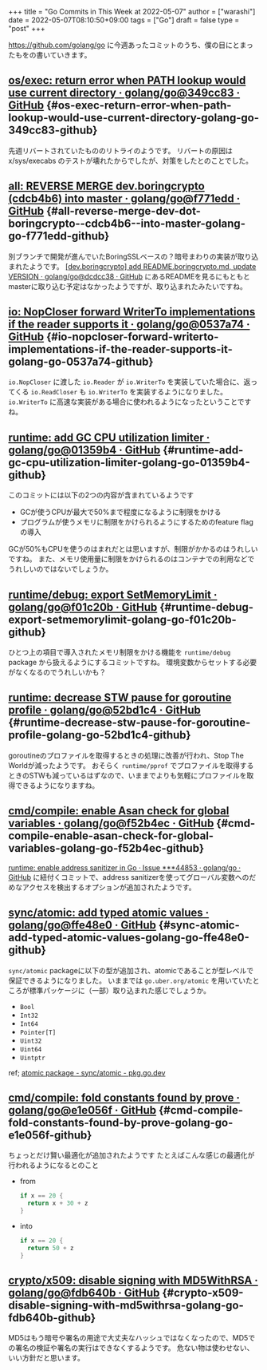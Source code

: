 +++
title = "Go Commits in This Week at 2022-05-07"
author = ["warashi"]
date = 2022-05-07T08:10:50+09:00
tags = ["Go"]
draft = false
type = "post"
+++

<https://github.com/golang/go> に今週あったコミットのうち、僕の目にとまったもをの書いていきます。


## [os/exec: return error when PATH lookup would use current directory · golang/go@349cc83 · GitHub](https://github.com/golang/go/commit/349cc83389f71c459b7820b0deecdf81221ba46c) {#os-exec-return-error-when-path-lookup-would-use-current-directory-golang-go-349cc83-github}

先週リバートされていたもののリトライのようです。
リバートの原因は x/sys/execabs のテストが壊れたからでしたが、対策をしたとのことでした。


## [all: REVERSE MERGE dev.boringcrypto (cdcb4b6) into master · golang/go@f771edd · GitHub](https://github.com/golang/go/commit/f771edd7f92a47c276d65fbd9619e16a786c6746) {#all-reverse-merge-dev-dot-boringcrypto--cdcb4b6--into-master-golang-go-f771edd-github}

別ブランチで開発が進んでいたBoringSSLベースの？暗号まわりの実装が取り込まれたようです。
[[dev.boringcrypto] add README.boringcrypto.md, update VERSION · golang/go@dcdcc38 · GitHub](https://github.com/golang/go/commit/dcdcc3844046af0182cd3a94c7bb78c99908020e) にあるREADMEを見るにもともとmasterに取り込む予定はなかったようですが、取り込まれたみたいですね。


## [io: NopCloser forward WriterTo implementations if the reader supports it · golang/go@0537a74 · GitHub](https://github.com/golang/go/commit/0537a74b76fcab1398da6699c3ff7411fef8fbe7) {#io-nopcloser-forward-writerto-implementations-if-the-reader-supports-it-golang-go-0537a74-github}

`io.NopCloser` に渡した `io.Reader` が `io.WriterTo` を実装していた場合に、返ってくる `io.ReadCloser` も `io.WriterTo` を実装するようになりました。
`io.WriterTo` に高速な実装がある場合に使われるようになったということですね。


## [runtime: add GC CPU utilization limiter · golang/go@01359b4 · GitHub](https://github.com/golang/go/commit/01359b46815e63307077dfa03972f40d2e0d94fe) {#runtime-add-gc-cpu-utilization-limiter-golang-go-01359b4-github}

このコミットには以下の2つの内容が含まれているようです

-   GCが使うCPUが最大で50%まで程度になるように制限をかける
-   プログラムが使うメモリに制限をかけられるようにするためのfeature flagの導入

GCが50%もCPUを使うのはまれだとは思いますが、制限がかかるのはうれしいですね。
また、メモリ使用量に制限をかけられるのはコンテナでの利用などでうれしいのではないでしょうか。


## [runtime/debug: export SetMemoryLimit · golang/go@f01c20b · GitHub](https://github.com/golang/go/commit/f01c20bf2ba889e5c9e3565175cc4276f9c11516) {#runtime-debug-export-setmemorylimit-golang-go-f01c20b-github}

ひとつ上の項目で導入されたメモリ制限をかける機能を `runtime/debug` package から扱えるようにするコミットですね。
環境変数からセットする必要がなくなるのでうれしいかも？


## [runtime: decrease STW pause for goroutine profile · golang/go@52bd1c4 · GitHub](https://github.com/golang/go/commit/52bd1c4d6cc691aa60c71513695dba03062deb59) {#runtime-decrease-stw-pause-for-goroutine-profile-golang-go-52bd1c4-github}

goroutineのプロファイルを取得するときの処理に改善が行われ、Stop The Worldが減ったようです。
おそらく `runtime/pprof` でプロファイルを取得するときのSTWも減っているはずなので、いままでよりも気軽にプロファイルを取得できるようになりますね。


## [cmd/compile: enable Asan check for global variables · golang/go@f52b4ec · GitHub](https://github.com/golang/go/commit/f52b4ec63d6ce5c4eb9edcb81c3a0661e6f53da0) {#cmd-compile-enable-asan-check-for-global-variables-golang-go-f52b4ec-github}

[runtime: enable address sanitizer in Go · Issue \*\*\*44853 · golang/go · GitHub](<https://github.com/golang/go/issues/44853>) に紐付くコミットで、address sanitizerを使ってグローバル変数へのだめなアクセスを検出するオプションが追加されたようです。


## [sync/atomic: add typed atomic values · golang/go@ffe48e0 · GitHub](https://github.com/golang/go/commit/ffe48e00adf3078944015186819a1ed5c6aa8bec) {#sync-atomic-add-typed-atomic-values-golang-go-ffe48e0-github}

`sync/atomic` packageに以下の型が追加され、atomicであることが型レベルで保証できるようになりました。
いままでは `go.uber.org/atomic` を用いていたところが標準パッケージに（一部）取り込まれた感じでしょうか。

-   `Bool`
-   `Int32`
-   `Int64`
-   `Pointer[T]`
-   `Uint32`
-   `Uint64`
-   `Uintptr`

ref; [atomic package - sync/atomic - pkg.go.dev](<https://pkg.go.dev/sync/atomic@master>)


## [cmd/compile: fold constants found by prove · golang/go@e1e056f · GitHub](https://github.com/golang/go/commit/e1e056fa6a2f788a15e17d55b7953712053fd760) {#cmd-compile-fold-constants-found-by-prove-golang-go-e1e056f-github}

ちょっとだけ賢い最適化が追加されたようです
たとえばこんな感じの最適化が行われるようになるとのこと

-   from
    ```go
    if x == 20 {
      return x + 30 + z
    }
    ```
-   into
    ```go
    if x == 20 {
      return 50 + z
    }
    ```


## [crypto/x509: disable signing with MD5WithRSA · golang/go@fdb640b · GitHub](https://github.com/golang/go/commit/fdb640b7a1324c2a4fc579389c4bc287ea90f1db) {#crypto-x509-disable-signing-with-md5withrsa-golang-go-fdb640b-github}

MD5はもう暗号や署名の用途で大丈夫なハッシュではなくなったので、MD5での署名の検証や署名の実行はできなくするようです。
危ない物は使わせない、いい方針だと思います。

